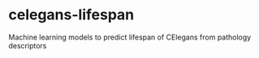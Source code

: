 # celegans-lifespan
Machine learning models to predict lifespan of CElegans from pathology descriptors
